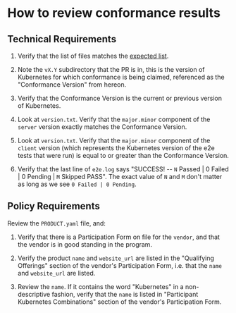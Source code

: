# How to review conformance results

## Technical Requirements

1. Verify that the list of files matches the
[expected list](https://github.com/cncf/k8s-conformance/blob/master/instructions.md#contents-of-the-pr).

2. Note the `vX.Y` subdirectory that the PR is in, this is the version of
Kubernetes for which conformance is being claimed, referenced as the
"Conformance Version" from hereon.

3. Verify that the Conformance Version is the current or previous version of
Kubernetes.

4. Look at `version.txt`.  Verify that the `major.minor` component of the 
`server` version exactly matches the Conformance Version.

5. Look at `version.txt`.  Verify that the `major.minor` component of the 
`client` version (which represents the Kubernetes version of the e2e tests that
were run) is equal to or greater than the Conformance Version.

6. Verify that the last line of `e2e.log` says "SUCCESS! -- `N` Passed | 0
Failed | 0 Pending | `M` Skipped PASS".  The exact value of `N` and `M` don't
matter as long as we see `0 Failed | 0 Pending`.

## Policy Requirements

Review the `PRODUCT.yaml` file, and:

1. Verify that there is a Participation Form on file for the `vendor`, and that
the vendor is in good standing in the program.

2. Verify the product `name` and `website_url` are listed in the
"Qualifying Offerings" section of the vendor's Participation Form, i.e. that
the `name` and `website_url` are listed. 

3. Review the `name`. If it contains the word "Kubernetes" in a non-descriptive
fashion, verify that the `name` is listed in "Participant Kubernetes
Combinations" section of the vendor's Participation Form.
